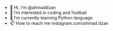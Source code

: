 - 👋 Hi, I’m @ahmaddzan
- 👀 I’m interested in coding and football
- 🌱 I’m currently learning Python language
- 📫 How to reach me instagram.com/ahmad.dzan

<!---
ahmaddzan/ahmaddzan is a ✨ special ✨ repository because its `README.md` (this file) appears on your GitHub profile.
You can click the Preview link to take a look at your changes.
--->
